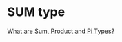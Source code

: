 # SUM type

[What are Sum, Product and Pi Types?](https://manishearth.github.io/blog/2017/03/04/what-are-sum-product-and-pi-types/)

